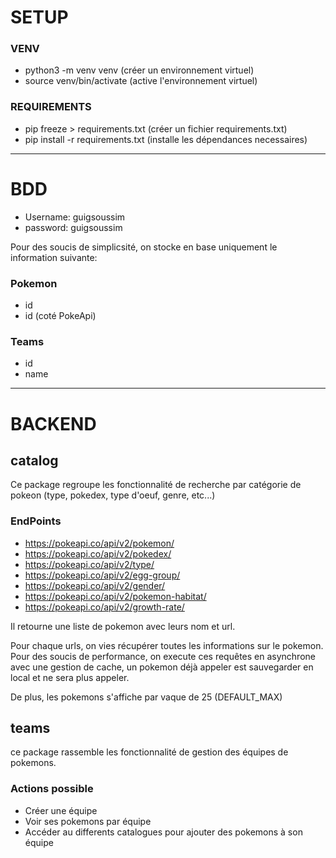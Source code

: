 # SETUP
### VENV
- python3 -m venv venv (créer un environnement virtuel)
- source venv/bin/activate (active l'environnement virtuel)
### REQUIREMENTS
- pip freeze > requirements.txt (créer un fichier requirements.txt)
- pip install -r requirements.txt (installe les dépendances necessaires)

---
# BDD
- Username: guigsoussim
- password: guigsoussim

Pour des soucis de simplicsité, on stocke en base uniquement le information suivante:
### Pokemon
- id
- id (coté PokeApi)
### Teams
- id
- name

---
# BACKEND
## catalog

Ce package regroupe les fonctionnalité de recherche par catégorie de pokeon (type, pokedex, type d'oeuf, genre, etc...)

### EndPoints

- https://pokeapi.co/api/v2/pokemon/
- https://pokeapi.co/api/v2/pokedex/
- https://pokeapi.co/api/v2/type/
- https://pokeapi.co/api/v2/egg-group/
- https://pokeapi.co/api/v2/gender/
- https://pokeapi.co/api/v2/pokemon-habitat/
- https://pokeapi.co/api/v2/growth-rate/


Il retourne une liste de pokemon avec leurs nom et url.

Pour chaque urls, on vies récupérer toutes les informations sur le pokemon. Pour des soucis de performance, on execute
ces requêtes en asynchrone avec une gestion de cache, un pokemon déjà appeler est sauvegarder en local et ne sera plus
appeler.

De plus, les pokemons s'affiche par vaque de 25 (DEFAULT_MAX)

## teams

ce package rassemble les fonctionnalité de gestion des équipes de pokemons.

### Actions possible
- Créer une équipe
- Voir ses pokemons par équipe
- Accéder au differents catalogues pour ajouter des pokemons à son équipe
